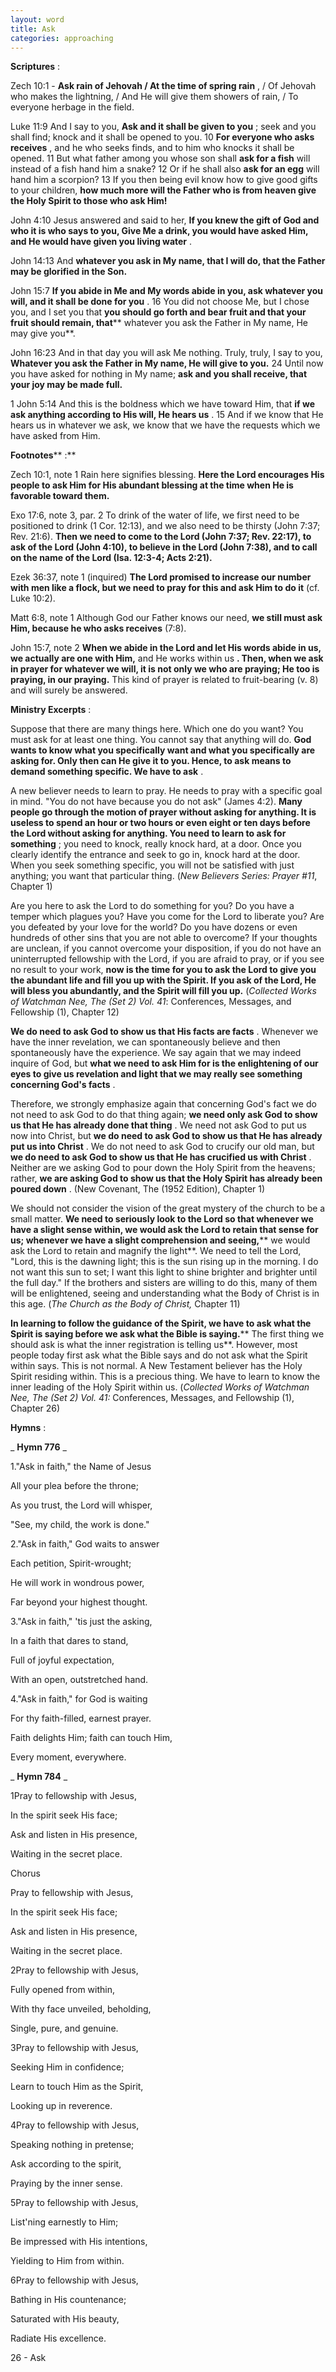 ```yaml
---
layout: word
title: Ask
categories: approaching
---
```


**Scriptures** :

Zech 10:1 - **Ask rain of Jehovah / At the time of spring rain** , / Of Jehovah who makes the lightning, / And He will give them showers of rain, / To everyone herbage in the field.

Luke 11:9 And I say to you, **Ask and it shall be given to you** ; seek and you shall find; knock and it shall be opened to you. 10 **For everyone who asks receives** , and he who seeks finds, and to him who knocks it shall be opened. 11 But what father among you whose son shall **ask for a fish** will instead of a fish hand him a snake? 12 Or if he shall also **ask for an egg** will hand him a scorpion? 13 If you then being evil know how to give good gifts to your children, **how much more will the Father who is from heaven give the Holy Spirit to those who ask Him!**

John 4:10 Jesus answered and said to her, **If you knew the gift of God and who it is who says to you, Give Me a drink, you would have asked Him, and He would have given you living water** .

John 14:13 And **whatever you ask in My name, that I will do, that the Father may be glorified in the Son.**

John 15:7 **If you abide in Me and My words abide in you, ask whatever you will, and it shall be done for you** . 16 You did not choose Me, but I chose you, and I set you that **you should go forth and bear fruit and that your fruit should remain, that**** whatever you ask the Father in My name, He may give you**.

John 16:23 And in that day you will ask Me nothing. Truly, truly, I say to you, **Whatever you ask the Father in My name, He will give to you.** 24 Until now you have asked for nothing in My name; **ask and you shall receive, that your joy may be made full.**

1 John 5:14 And this is the boldness which we have toward Him, that **if we ask anything according to His will, He hears us** . 15 And if we know that He hears us in whatever we ask, we know that we have the requests which we have asked from Him.

**Footnotes**** :**

Zech 10:1, note 1 Rain here signifies blessing. **Here the Lord encourages His people to ask Him for His abundant blessing at the time when He is favorable toward them.**

Exo 17:6, note 3, par. 2 To drink of the water of life, we first need to be positioned to drink (1 Cor. 12:13), and we also need to be thirsty (John 7:37; Rev. 21:6). **Then we need to come to the Lord (John 7:37; Rev. 22:17), to ask of the Lord (John 4:10), to believe in the Lord (John 7:38), and to call on the name of the Lord (Isa. 12:3-4; Acts 2:21).**

Ezek 36:37, note 1 (inquired) **The Lord promised to increase our number with men like a flock, but we need to pray for this and ask Him to do it** (cf. Luke 10:2).

Matt 6:8, note 1 Although God our Father knows our need, **we still must ask Him, because he who asks receives** (7:8).

John 15:7, note 2 **When we abide in the Lord and let His words abide in us, we actually are one with Him,** and He works within us **. Then, when we ask in prayer for whatever we will, it is not only we who are praying; He too is praying, in our praying.** This kind of prayer is related to fruit-bearing (v. 8) and will surely be answered.

**Ministry Excerpts** :

Suppose that there are many things here. Which one do you want? You must ask for at least one thing. You cannot say that anything will do. **God wants to know what you specifically want and what you specifically are asking for. Only then can He give it to you. Hence, to ask means to demand something specific. We have to ask** .

A new believer needs to learn to pray. He needs to pray with a specific goal in mind. "You do not have because you do not ask" (James 4:2). **Many people go through the motion of prayer without asking for anything. It is useless to spend an hour or two hours or even eight or ten days before the Lord without asking for anything. You need to learn to ask for something** ; you need to knock, really knock hard, at a door. Once you clearly identify the entrance and seek to go in, knock hard at the door. When you seek something specific, you will not be satisfied with just anything; you want that particular thing. (_New Believers Series: Prayer #11_, Chapter 1)

Are you here to ask the Lord to do something for you? Do you have a temper which plagues you? Have you come for the Lord to liberate you? Are you defeated by your love for the world? Do you have dozens or even hundreds of other sins that you are not able to overcome? If your thoughts are unclean, if you cannot overcome your disposition, if you do not have an uninterrupted fellowship with the Lord, if you are afraid to pray, or if you see no result to your work, **now is the time for you to ask the Lord to give you the abundant life and fill you up with the Spirit. If you ask of the Lord, He will bless you abundantly, and the Spirit will fill you up.** (_Collected Works of Watchman Nee, The (Set 2) Vol. 41_: Conferences, Messages, and Fellowship (1), Chapter 12)

**We do need to ask God to show us that His facts are facts** . Whenever we have the inner revelation, we can spontaneously believe and then spontaneously have the experience. We say again that we may indeed inquire of God, but **what we need to ask Him for is the enlightening of our eyes to give us revelation and light that we may really see something concerning God's facts** .

Therefore, we strongly emphasize again that concerning God's fact we do not need to ask God to do that thing again; **we need only ask God to show us that He has already done that thing** . We need not ask God to put us now into Christ, but **we do need to ask God to show us that He has already put us into Christ** . We do not need to ask God to crucify our old man, but **we do need to ask God to show us that He has crucified us with Christ** . Neither are we asking God to pour down the Holy Spirit from the heavens; rather, **we are asking God to show us that the Holy Spirit has already been poured down** . (New Covenant, The (1952 Edition), Chapter 1)

We should not consider the vision of the great mystery of the church to be a small matter. **We need to seriously look to the Lord so that whenever we have a slight sense within, we would ask the Lord to retain that sense for us; whenever we have a slight comprehension and seeing,**** we would ask the Lord to retain and magnify the light**. We need to tell the Lord, "Lord, this is the dawning light; this is the sun rising up in the morning. I do not want this sun to set; I want this light to shine brighter and brighter until the full day." If the brothers and sisters are willing to do this, many of them will be enlightened, seeing and understanding what the Body of Christ is in this age. (_The Church as the Body of Christ,_ Chapter 11)

**In learning to follow the guidance of the Spirit, we have to ask what the Spirit is saying before we ask what the Bible is saying.**** The first thing we should ask is what the inner registration is telling us**. However, most people today first ask what the Bible says and do not ask what the Spirit within says. This is not normal. A New Testament believer has the Holy Spirit residing within. This is a precious thing. We have to learn to know the inner leading of the Holy Spirit within us. (_Collected Works of Watchman Nee, The (Set 2) Vol. 41:_ Conferences, Messages, and Fellowship (1), Chapter 26)

**Hymns** :

_ **Hymn 776** _

1."Ask in faith," the Name of Jesus

All your plea before the throne;

As you trust, the Lord will whisper,

"See, my child, the work is done."

2."Ask in faith," God waits to answer

Each petition, Spirit-wrought;

He will work in wondrous power,

Far beyond your highest thought.

3."Ask in faith," 'tis just the asking,

In a faith that dares to stand,

Full of joyful expectation,

With an open, outstretched hand.

4."Ask in faith," for God is waiting

For thy faith-filled, earnest prayer.

Faith delights Him; faith can touch Him,

Every moment, everywhere.

_ **Hymn 784** _

1Pray to fellowship with Jesus,

In the spirit seek His face;

Ask and listen in His presence,

Waiting in the secret place.

Chorus

Pray to fellowship with Jesus,

In the spirit seek His face;

Ask and listen in His presence,

Waiting in the secret place.

2Pray to fellowship with Jesus,

Fully opened from within,

With thy face unveiled, beholding,

Single, pure, and genuine.

3Pray to fellowship with Jesus,

Seeking Him in confidence;

Learn to touch Him as the Spirit,

Looking up in reverence.

4Pray to fellowship with Jesus,

Speaking nothing in pretense;

Ask according to the spirit,

Praying by the inner sense.

5Pray to fellowship with Jesus,

List'ning earnestly to Him;

Be impressed with His intentions,

Yielding to Him from within.

6Pray to fellowship with Jesus,

Bathing in His countenance;

Saturated with His beauty,

Radiate His excellence.

26 - Ask
